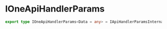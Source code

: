 # IOneApiHandlerParams

```ts
export type IOneApiHandlerParams<Data = any> = IApiHandlerParamsInternal<Data>;
```


